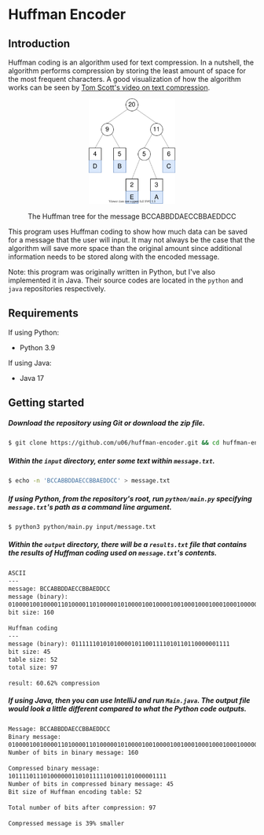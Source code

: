 # Huffman Encoder

## Introduction

Huffman coding is an algorithm used for text compression. In a nutshell, the algorithm performs compression by storing the least amount of space for the most frequent characters. A good visualization of how the algorithm works can be seen by [Tom Scott's video on text compression](https://www.youtube.com/watch?v=JsTptu56GM8).

<div align="center">
  <img width="35%" src="assets/diagram.svg">
  <p>The Huffman tree for the message BCCABBDDAECCBBAEDDCC</p>
</div>

This program uses Huffman coding to show how much data can be saved for a message that the user will input. It may not always be the case that the algorithm will save more space than the original amount since additional information needs to be stored along with the encoded message.

Note: this program was originally written in Python, but I've also implemented it in Java. Their source codes are located in the `python` and `java` repositories respectively.

## Requirements

If using Python:
- Python 3.9

If using Java:
- Java 17

## Getting started

##### Download the repository using Git or download the zip file.
```bash
$ git clone https://github.com/u06/huffman-encoder.git && cd huffman-encoder
```

##### Within the `input` directory, enter some text within `message.txt`.

```bash
$ echo -n 'BCCABBDDAECCBBAEDDCC' > message.txt
```

##### If using Python, from the repository's root, run `python/main.py` specifying `message.txt`'s path as a command line argument.

```bash
$ python3 python/main.py input/message.txt
```

##### Within the `output` directory, there will be a `results.txt` file that contains the results of Huffman coding used on `message.txt`'s contents.

```
ASCII
---
message: BCCABBDDAECCBBAEDDCC
message (binary): 0100001001000011010000110100000101000010010000100100010001000100010000010100010101000011010000110100001001000010010000010100010101000100010001000100001101000011
bit size: 160

Huffman coding
---
message (binary): 011111101010100001011001111010110110000001111
bit size: 45
table size: 52
total size: 97

result: 60.62% compression
```

##### If using Java, then you can use IntelliJ and run `Main.java`. The output file would look a little different compared to what the Python code outputs.
```
Message: BCCABBDDAECCBBAEDDCC
Binary message: 0100001001000011010000110100000101000010010000100100010001000100010000010100010101000011010000110100001001000010010000010100010101000100010001000100001101000011
Number of bits in binary message: 160

Compressed binary message: 101111011101000000110101111101001101000001111
Number of bits in compressed binary message: 45
Bit size of Huffman encoding table: 52

Total number of bits after compression: 97

Compressed message is 39% smaller
```
